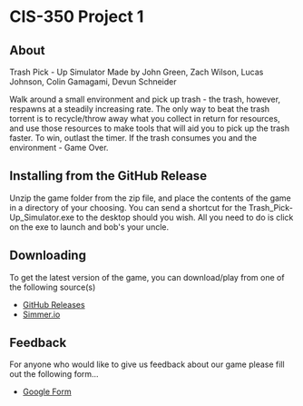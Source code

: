 # CIS-350 Project 1

## About
Trash Pick - Up Simulator Made by John Green, Zach Wilson, Lucas Johnson, Colin Gamagami, Devun Schneider

Walk around a small environment and pick up trash - the trash, however, respawns at a steadily increasing rate. The only way to beat the trash torrent is to recycle/throw away what you collect in return for resources, and use those resources to make tools that will aid you to pick up the trash faster. To win, outlast the timer. If the trash consumes you and the environment - Game Over. 

## Installing from the GitHub Release
Unzip the game folder from the zip file, and place the contents of the game in a directory of your choosing.
You can send a shortcut for the Trash_Pick-Up_Simulator.exe to the desktop should you wish.
All you need to do is click on the exe to launch and bob's your uncle.

## Downloading
To get the latest version of the game, you can download/play from one of the following source(s)

- [GitHub Releases](https://github.com/PlatFormPlayZ/CIS-350-Project-1/releases)
- [Simmer.io](https://simmer.io/@Ronis/trash-pick-up-simulator)

## Feedback
For anyone who would like to give us feedback about our game please fill out the following form...
- [Google Form](https://forms.gle/KNsvzmTyPs784A7j9)
